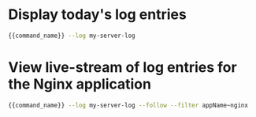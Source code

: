 # Display today's log entries

```bash
{{command_name}} --log my-server-log 
```

# View live-stream of log entries for the Nginx application

```bash
{{command_name}} --log my-server-log --follow --filter appName~nginx
```
